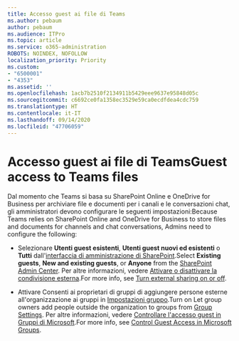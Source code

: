 ```yaml
---
title: Accesso guest ai file di Teams
ms.author: pebaum
author: pebaum
ms.audience: ITPro
ms.topic: article
ms.service: o365-administration
ROBOTS: NOINDEX, NOFOLLOW
localization_priority: Priority
ms.custom:
- "6500001"
- "4353"
ms.assetid: ''
ms.openlocfilehash: 1acb7b2510f2134911b5429eee9637e95848d05c
ms.sourcegitcommit: c6692ce0fa1358ec3529e59ca0ecdfdea4cdc759
ms.translationtype: HT
ms.contentlocale: it-IT
ms.lasthandoff: 09/14/2020
ms.locfileid: "47706059"
---
```

# <a name="guest-access-to-teams-files"></a><span data-ttu-id="74bb2-102">Accesso guest ai file di Teams</span><span class="sxs-lookup"><span data-stu-id="74bb2-102">Guest access to Teams files</span></span>

<span data-ttu-id="74bb2-103">Dal momento che Teams si basa su SharePoint Online e OneDrive for Business per archiviare file e documenti per i canali e le conversazioni chat, gli amministratori devono configurare le seguenti impostazioni:</span><span class="sxs-lookup"><span data-stu-id="74bb2-103">Because Teams relies on SharePoint Online and OneDrive for Business to store files and documents for channels and chat conversations, Admins need to configure the following:</span></span>

- <span data-ttu-id="74bb2-104">Selezionare **Utenti guest esistenti**, **Utenti guest nuovi ed esistenti** o **Tutti** dall'[interfaccia di amministrazione di SharePoint](https://admin.microsoft.com/sharepoint?page=sharing&modern=true).</span><span class="sxs-lookup"><span data-stu-id="74bb2-104">Select **Existing guests**, **New and existing guests**, or **Anyone** from the [SharePoint Admin Center](https://admin.microsoft.com/sharepoint?page=sharing&modern=true).</span></span> <span data-ttu-id="74bb2-105">Per altre informazioni, vedere [Attivare o disattivare la condivisione esterna](https://docs.microsoft.com/sharepoint/turn-external-sharing-on-or-off).</span><span class="sxs-lookup"><span data-stu-id="74bb2-105">For more info, see [Turn external sharing on or off](https://docs.microsoft.com/sharepoint/turn-external-sharing-on-or-off).</span></span>

- <span data-ttu-id="74bb2-106">Attivare Consenti ai proprietari di gruppi di aggiungere persone esterne all'organizzazione ai gruppi in [Impostazioni gruppo](https://admin.microsoft.com/Adminportal/Home?source=applauncher#/SettingsMultiPivot/:/Settings/L1/O365Groups).</span><span class="sxs-lookup"><span data-stu-id="74bb2-106">Turn on Let group owners add people outside the organization to groups from [Group Settings](https://admin.microsoft.com/Adminportal/Home?source=applauncher#/SettingsMultiPivot/:/Settings/L1/O365Groups).</span></span> <span data-ttu-id="74bb2-107">Per altre informazioni, vedere [Controllare l'accesso guest in Gruppi di Microsoft](https://docs.microsoft.com/microsoftteams/teams-dependencies#control-guest-access-in-office-365-groups).</span><span class="sxs-lookup"><span data-stu-id="74bb2-107">For more info, see [Control Guest Access in Microsoft Groups](https://docs.microsoft.com/microsoftteams/teams-dependencies#control-guest-access-in-office-365-groups).</span></span>
